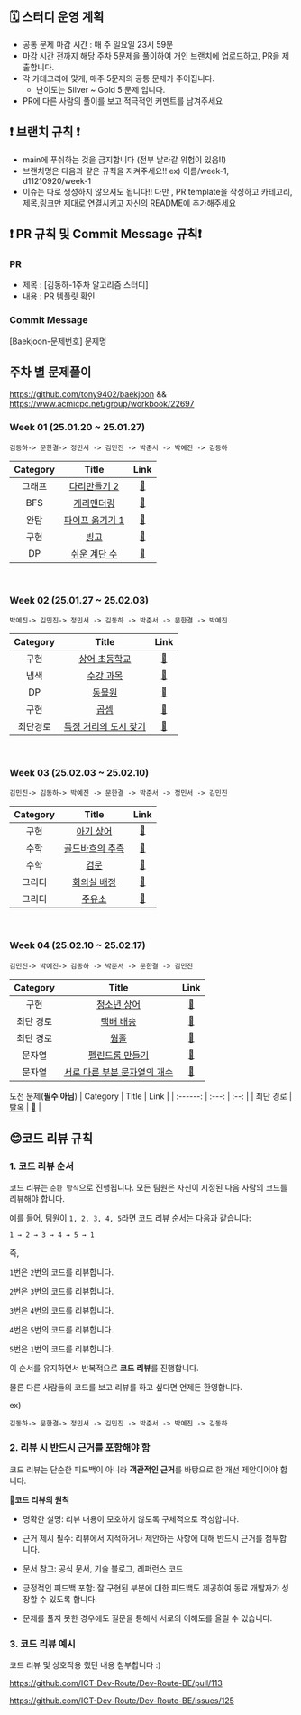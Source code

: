 
## 🗓️ 스터디 운영 계획
- 공통 문제 마감 시간 : 매 주 일요일 23시 59분
- 마감 시간 전까지 해당 주차 5문제을 풀이하여 개인 브랜치에 업로드하고, PR을 제출합니다.
- 각 카테고리에 맞게, 매주 5문제의 공통 문제가 주어집니다.
    - 난이도는 Silver ~ Gold 5 문제 입니다.
- PR에 다른 사람의 풀이를 보고 적극적인 커멘트를 남겨주세요

## ❗️ 브랜치 규칙 ❗️
- main에 푸쉬하는 것을 금지합니다 (전부 날라갈 위험이 있음!!)
- 브랜치명은 다음과 같은 규칙을 지켜주세요!! ex) 이름/week-1, d11210920/week-1
- 이슈는 따로 생성하지 않으셔도 됩니다!! 다만 , PR template을 작성하고 카테고리,제목,링크만 제대로 연결시키고 자신의 README에 추가해주세요
## ❗️ PR 규칙 및 Commit Message 규칙❗️
### PR
- 제목 : [김동하-1주차 알고리즘 스터디]
- 내용 : PR 템플릿 확인 
  <br>
  
### Commit Message
[Baekjoon-문제번호] 문제명

 
## 주차 별 문제풀이 
https://github.com/tony9402/baekjoon &&  https://www.acmicpc.net/group/workbook/22697
 
### Week 01 (25.01.20 ~ 25.01.27)

```
김동하-> 문한결-> 정민서 -> 김민진 -> 박준서 -> 박예진 -> 김동하
```

| Category | Title | Link |
| :------: | :---: | :--: |
| 그래프 |  <a href="https://www.acmicpc.net/problem/17472">다리만들기 2</a> | <a href="">🔗</a> |
| BFS |  <a href="https://www.acmicpc.net/problem/17471">게리맨더링</a> | <a href="">🔗</a> |
| 완탐 |  <a href="https://www.acmicpc.net/problem/17070">파이프 옮기기 1</a> | <a href="">🔗</a> |
| 구현 |  <a href="https://www.acmicpc.net/problem/2578">빙고</a> | <a href="">🔗</a> |
| DP |  <a href="https://www.acmicpc.net/problem/10844">쉬운 계단 수</a> | <a href="">🔗</a> |
<br>

### Week 02 (25.01.27 ~ 25.02.03)

```
박예진-> 김민진-> 정민서 -> 김동하 -> 박준서 -> 문한결 -> 박예진
```

| Category | Title | Link |
| :------: | :---: | :--: |
| 구현 |  <a href="https://www.acmicpc.net/problem/21608">상어 초등학교</a> | <a href="">🔗</a> |
| 냅색 |  <a href="https://www.acmicpc.net/problem/17845">수강 과목</a> | <a href="">🔗</a> |
| DP |  <a href="https://www.acmicpc.net/problem/1309">동물원</a> | <a href="">🔗</a> |
| 구현 |  <a href="https://www.acmicpc.net/problem/1629">곱셈</a> | <a href="">🔗</a> |
| 최단경로 |  <a href="https://www.acmicpc.net/problem/18352">특정 거리의 도시 찾기</a> | <a href="">🔗</a> |
<br>

### Week 03 (25.02.03 ~ 25.02.10)

```
김민진-> 김동하-> 박예진 -> 문한결 -> 박준서 -> 정민서 -> 김민진
```

| Category | Title | Link |
| :------: | :---: | :--: |
| 구현 |  <a href="https://www.acmicpc.net/problem/16236">아기 상어</a> | <a href="">🔗</a> |
| 수학 |  <a href="https://www.acmicpc.net/problem/9020">골드바흐의 추측</a> | <a href="">🔗</a> |
| 수학 |  <a href="https://www.acmicpc.net/problem/2981">검문</a> | <a href="">🔗</a> |
| 그리디 |  <a href="https://www.acmicpc.net/problem/1931">회의실 배정</a> | <a href="">🔗</a> |
| 그리디 |  <a href="https://www.acmicpc.net/problem/13305">주유소</a> | <a href="">🔗</a> |
<br>

### Week 04 (25.02.10 ~ 25.02.17)

```
김민진-> 박예진-> 김동하 -> 박준서 -> 문한결 -> 김민진
```

| Category | Title | Link |
| :------: | :---: | :--: |
| 구현 |  <a href="https://www.acmicpc.net/problem/19236">청소년 상어</a> | <a href="">🔗</a> |
| 최단 경로 |  <a href="https://www.acmicpc.net/problem/5972">택배 배송</a> | <a href="https://www.acmicpc.net/problem/5972">🔗</a> |
| 최단 경로 |  <a href="https://www.acmicpc.net/problem/1865">웜홀</a> | <a href="https://www.acmicpc.net/problem/1865">🔗</a> |
| 문자열 |  <a href="https://www.acmicpc.net/problem/1254">펠린드롬 만들기</a> | <a href="https://www.acmicpc.net/problem/1254">🔗</a> |
| 문자열 |  <a href="https://www.acmicpc.net/problem/11478">서로 다른 부분 문자열의 개수</a> | <a href="https://www.acmicpc.net/problem/11478">🔗</a> |

도전 문제(**필수 아님**)
| Category | Title | Link |
| :------: | :---: | :--: |
| 최단 경로 |  <a href="https://www.acmicpc.net/problem/9376">탈옥</a> | <a href="https://www.acmicpc.net/problem/9376">🔗</a> |
<br>

## 😊코드 리뷰 규칙 
### 1. 코드 리뷰 순서

코드 리뷰는 ```순환 방식```으로 진행됩니다. 모든 팀원은 자신이 지정된 다음 사람의 코드를 리뷰해야 합니다.

예를 들어, 팀원이 ```1, 2, 3, 4, 5```라면 코드 리뷰 순서는 다음과 같습니다:
```
1 → 2 → 3 → 4 → 5 → 1
```
즉,

```1```번은 ```2```번의 코드를 리뷰합니다.

```2```번은 ```3```번의 코드를 리뷰합니다.

```3```번은 ```4```번의 코드를 리뷰합니다.

```4```번은 ```5```번의 코드를 리뷰합니다.

```5```번은 ```1```번의 코드를 리뷰합니다.

이 순서를 유지하면서 반복적으로 **코드 리뷰**를 진행합니다.

물론 다른 사람들의 코드를 보고 리뷰를 하고 싶다면 언제든 환영합니다.

ex)
```
김동하-> 문한결-> 정민서 -> 김민진 -> 박준서 -> 박예진 -> 김동하
```
### 2. 리뷰 시 반드시 근거를 포함해야 함

코드 리뷰는 단순한 피드백이 아니라 **객관적인 근거**를 바탕으로 한 개선 제안이어야 합니다.

🔹**코드 리뷰의 원칙**

- 명확한 설명: 리뷰 내용이 모호하지 않도록 구체적으로 작성합니다.

- 근거 제시 필수: 리뷰에서 지적하거나 제안하는 사항에 대해 반드시 근거를 첨부합니다.

- 문서 참고: 공식 문서, 기술 블로그, 레퍼런스 코드

- 긍정적인 피드백 포함: 잘 구현된 부분에 대한 피드백도 제공하여 동료 개발자가 성장할 수 있도록 합니다.

- 문제를 풀지 못한 경우에도 질문을 통해서 서로의 이해도를 올릴 수 있습니다. 

### 3. 코드 리뷰 예시

코드 리뷰 및 상호작용 했던 내용 첨부합니다 :)

https://github.com/ICT-Dev-Route/Dev-Route-BE/pull/113

https://github.com/ICT-Dev-Route/Dev-Route-BE/issues/125


